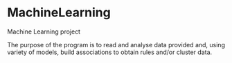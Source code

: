 # MachineLearning
Machine Learning project

The purpose of the program is to read and analyse data provided and, using variety of models, build associations to obtain rules and/or cluster data.
